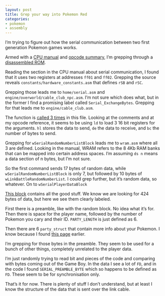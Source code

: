 ```yaml
---
layout: post
title: Grep your way into Pokemon Red
categories:
- pokemon
- assembly
---
```


I’m trying to figure out how the serial communication between two first generation Pokemon games works.

Armed with a [CPU manual](http://marc.rawer.de/Gameboy/Docs/GBCPUman.pdf) and [opcode summary](http://gameboy.mongenel.com/dmg/opcodes.html), I’m grepping through a [disassembled ROM](https://github.com/iimarckus/pokered).

Reading the section in the CPU manual about serial communication, I found that it uses two registers at addresses `ff01` and `ff02`. Grepping the source reveals `constants/hardware_constants.asm` that defines `rSB` and `rSC`.

Grepping those leads me to `home/serial.asm` and `engine/overworld/cable_club_npc.asm`. I’m not sure which does what, but in the former I find a promising label called `Serial_ExchangeBytes`. Grepping for that leads me to `engine/cable_club.asm`.

The function is [called 3 times](https://github.com/iimarckus/pokered/blob/master/engine/cable_club.asm#L124-L139) in this file. Looking at the comments and at my opcode reference, it seems to be using `ld` to load 3 16 bit registers for the arguments. `hl` stores the data to send, `de` the data to receive, and `bc` the number of bytes to send.

Grepping for `wSerialRandomNumberListBlock` leads me to `wram.asm` where all 3 are defined. Looking in the manual, WRAM refers to the 8 4Kb RAM banks that can be mapped into certain address spaces. I’m assuming `ds n` means a data section of n bytes, but I’m not sure.

So the first command sends 17 bytes of random data, while `wSerialRandomNumberListBlock` is only 7, but followed by 10 bytes of `wLinkBattleRandomNumberList`. I could grep further, but it’s random data, so whatever. On to `wSerialPlayerDataBlock`

[This block](https://github.com/iimarckus/pokered/blob/master/wram.asm#L1360-L1385) contains all the good stuff. We know we are looking for 424 bytes of data, but here we see them clearly labeled.

First there is a preamble, like with the random block. No idea what it’s for. Then there is space for the player name, followed by the number of Pokemon you cary and their ID. `PARTY_LENGTH` is just defined as 6.

Then there are 6 `party_struct` that contain more info about your Pokemon. I know because I found [this page](http://bulbapedia.bulbagarden.net/wiki/Pokémon_data_structure_in_Generation_I) earlier.

I’m grepping for those bytes in the preamble. They seem to be used for a bunch of other things, completely unrelated to the player data.

I’m just randomly trying to read bit and pieces of the code and comparing with bytes coming out of the Game Boy. In the data I see a lot of `FD`, and in the code I found `SERIAL_PREAMBLE_BYTE` which so happens to be defined as `FD`. These seem to be for synchronisation only.

That’s it for now. There is plenty of stuff I don’t understand, but at least I know the structure of the data that is sent over the link cable.